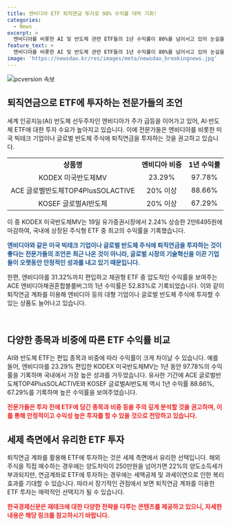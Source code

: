 ```yaml
---
title: 엔비디아 ETF 퇴직연금 투자로 98% 수익률 대박 기회!
categories:
  - News
excerpt: >
  엔비디아를 비롯한 AI 및 반도체 관련 ETF들의 1년 수익률이 80%를 넘어서고 있어 눈길을 끌고 있습니다. 이에 전문가들은 미국 테크주에 장기투자할 것을 권고하고 있으며, 엔비디아와 같은 주요 기업들을 포함한 ETF를 선택하는 것이 중요하다고 강조합니다. 또한, 퇴직연금 계좌를 활용하여 빅테크 기업이나 글로벌 반도체 기업에 투자하는 것이 좋다는 조언도 나온 바 있습니다. 이에 따라 AI 및 반도체 ETF에 투자하는 것은 미래를 대비하는 좋은 전략이 될 수 있습니다.
feature_text: >
  엔비디아를 비롯한 AI 및 반도체 관련 ETF들의 1년 수익률이 80%를 넘어서고 있어 눈길을 끌고 있습니다. 이에 전문가들은 미국 테크주에 장기투자할 것을 권고하고 있으며, 엔비디아와 같은 주요 기업들을 포함한 ETF를 선택하는 것이 중요하다고 강조합니다. 또한, 퇴직연금 계좌를 활용하여 빅테크 기업이나 글로벌 반도체 기업에 투자하는 것이 좋다는 조언도 나온 바 있습니다. 이에 따라 AI 및 반도체 ETF에 투자하는 것은 미래를 대비하는 좋은 전략이 될 수 있습니다.
image: 'https://newsdao.kr/res/images/meta/newsdao_breakingnews.jpg'
---
```


<p><img src="https://newsdao.kr/res/images/meta/newsdao_breakingnews.jpg" alt="pcversion 속보" /></p>

<h2 data-ke-size="size26">퇴직연금으로 ETF에 투자하는 전문가들의 조언</h2>

<p data-ke-size="size16">세계 인공지능(AI) 반도체 선두주자인 엔비디아가 주가 급등을 이어가고 있어, AI·반도체 ETF에 대한 투자 수요가 높아지고 있습니다. 이에 전문가들은 엔비디아를 비롯한 미국 빅테크 기업이나 글로벌 반도체 주식에 퇴직연금을 투자하는 것을 권고하고 있습니다.</p>

<table>
  <tr>
    <td style="text-align: center; height: 17px;"><b>상품명</b></td>
    <td style="text-align: center; height: 17px;"><b>엔비디아 비중</b></td>
    <td style="text-align: center; height: 17px;"><b>1년 수익률</b></td>
  </tr>
  <tr>
    <td style="text-align: center; height: 17px;">KODEX 미국반도체MV</td>
    <td style="text-align: center; height: 17px;">23.29%</td>
    <td style="text-align: center; height: 17px;">97.78%</td>
  </tr>
  <tr>
    <td style="text-align: center; height: 17px;">ACE 글로벌반도체TOP4PlusSOLACTIVE</td>
    <td style="text-align: center; height: 17px;">20% 이상</td>
    <td style="text-align: center; height: 17px;">88.66%</td>
  </tr>
  <tr>
    <td style="text-align: center; height: 17px;">KOSEF 글로벌AI반도체</td>
    <td style="text-align: center; height: 17px;">20% 이상</td>
    <td style="text-align: center; height: 17px;">67.29%</td>
  </tr>
</table>

<p data-ke-size="size16">이 중 KODEX 미국반도체MV는 19일 유가증권시장에서 2.24% 상승한 2만6495원에 마감하여, 국내에 상장된 주식형 ETF 중 최고의 수익률을 기록했습니다.</p>

<p><b><span style="color: #1a5490;">엔비디아와 같은 미국 빅테크 기업이나 글로벌 반도체 주식에 퇴직연금을 투자하는 것이 좋다는 전문가들의 조언은 최근 나온 것이 아니라, 글로벌 시장의 기술혁신을 이끈 기업들이 오랫동안 안정적인 성과를 내고 있기 때문입니다.</span></b></p>

<p data-ke-size="size16">한편, 엔비디아를 31.32%까지 편입하고 채권형 ETF 중 압도적인 수익률을 보여주는 ACE 엔비디아채권혼합블룸버그의 1년 수익률은 52.83%로 기록되었습니다. 이와 같이 퇴직연금 계좌를 이용해 엔비디아 등의 대형 기업이나 글로벌 반도체 주식에 투자할 수 있는 상품도 늘어나고 있습니다.</p>

<p data-ke-size="size16">&nbsp;</p>

<h2 data-ke-size="size26">다양한 종목과 비중에 따른 ETF 수익률 비교</h2>

<p data-ke-size="size16">AI와 반도체 ETF는 편입 종목과 비중에 따라 수익률이 크게 차이날 수 있습니다. 예를 들어, 엔비디아를 23.29% 편입한 KODEX 미국반도체MV는 1년 동안 97.78%의 수익률을 기록하며 국내에서 가장 높은 성과를 거두었습니다. 유사한 기간에 ACE 글로벌반도체TOP4PlusSOLACTIVE와 KOSEF 글로벌AI반도체 역시 1년 수익률 88.66%, 67.29%를 기록하며 높은 수익률을 보여주었습니다.</p>

<p data-ke-size="size16"><b><span style="color: #ee2323;">전문가들은 투자 전에 ETF에 담긴 종목과 비중 등을 주의 깊게 분석할 것을 권고하며, 이를 통해 안정적이고 수익성 높은 투자를 할 수 있을 것으로 전망하고 있습니다.</span></b></p>

<h2 data-ke-size="size26">세제 측면에서 유리한 ETF 투자</h2>

<p data-ke-size="size16">퇴직연금 계좌를 활용해 ETF에 투자하는 것은 세제 측면에서 유리한 선택입니다. 해외 주식을 직접 매수하는 경우에는 양도차익이 250만원을 넘어가면 22%의 양도소득세가 부과되지만, 연금계좌로 ETF에 투자하는 경우에는 세액공제 및 과세이연으로 인한 복리 효과를 기대할 수 있습니다. 따라서 장기적인 관점에서 보면 퇴직연금 계좌를 이용한 ETF 투자는 매력적인 선택지가 될 수 있습니다.</p>

<p data-ke-size="size16"><b><span style="color: #ee2323;">한국경제신문은 재테크에 대한 다양한 전략을 다루는 콘텐츠를 제공하고 있으니, 자세한 내용은 해당 링크를 참고하시기 바랍니다.</span></b></p>

<p data-ke-size="size16">&nbsp;</p>

